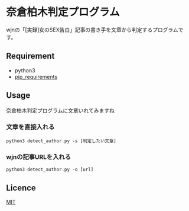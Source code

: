 奈倉柏木判定プログラム
====

wjnの「[実録]女のSEX告白」記事の書き手を文章から判定するプログラムです。

## Requirement

- python3
- [pip_requirements](https://github.com/hanarchy/DetectWjnAuthor/pip_requirements)

## Usage

奈倉柏木判定プログラムに文章いれてみますね

### 文章を直接入れる

`python3 detect_author.py -s [判定したい文章]`

### wjnの記事URLを入れる

`python3 detect_author.py -o [url]`

## Licence

[MIT](https://github.com/hanarchy/DetectWjnAuthor/LICENCE)
